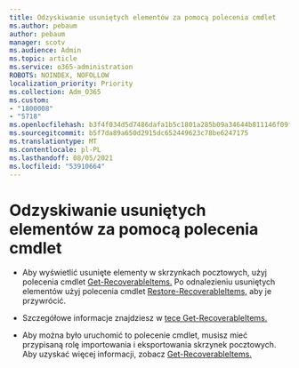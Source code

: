 ```yaml
---
title: Odzyskiwanie usuniętych elementów za pomocą polecenia cmdlet
ms.author: pebaum
author: pebaum
manager: scotv
ms.audience: Admin
ms.topic: article
ms.service: o365-administration
ROBOTS: NOINDEX, NOFOLLOW
localization_priority: Priority
ms.collection: Adm_O365
ms.custom:
- "1800008"
- "5718"
ms.openlocfilehash: b3f4f034d5d7486dafa1b5c1801a285b09a34644b811146f09f454fad9647833
ms.sourcegitcommit: b5f7da89a650d2915dc652449623c78be6247175
ms.translationtype: MT
ms.contentlocale: pl-PL
ms.lasthandoff: 08/05/2021
ms.locfileid: "53910664"
---
```

# <a name="recover-deleted-items-with-cmdlet"></a>Odzyskiwanie usuniętych elementów za pomocą polecenia cmdlet

- Aby wyświetlić usunięte elementy w skrzynkach pocztowych, użyj polecenia cmdlet [Get-RecoverableItems.](https://docs.microsoft.com/powershell/module/exchange/get-recoverableitems?view=exchange-ps) Po odnalezieniu usuniętych elementów użyj polecenia cmdlet [Restore-RecoverableItems,](https://docs.microsoft.com/powershell/module/exchange/Restore-RecoverableItems?view=exchange-ps) aby je przywrócić.

- Szczegółowe informacje znajdziesz w [tece Get-RecoverableItems.](https://docs.microsoft.com/powershell/module/exchange/get-recoverableitems?view=exchange-ps)

- Aby można było uruchomić to polecenie cmdlet, musisz mieć przypisaną rolę importowania i eksportowania skrzynek pocztowych. Aby uzyskać więcej informacji, zobacz [Get-RecoverableItems.](https://docs.microsoft.com/powershell/module/exchange/get-recoverableitems?view=exchange-ps)
